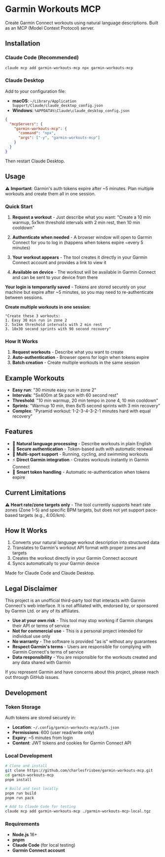 # Garmin Workouts MCP

Create Garmin Connect workouts using natural language descriptions. Built as an MCP (Model Context Protocol) server.

## Installation

### Claude Code (Recommended)

```bash
claude mcp add garmin-workouts-mcp npx garmin-workouts-mcp
```

### Claude Desktop

Add to your configuration file:

- **macOS**: `~/Library/Application Support/Claude/claude_desktop_config.json`
- **Windows**: `%APPDATA%\Claude\claude_desktop_config.json`

```json
{
  "mcpServers": {
    "garmin-workouts-mcp": {
      "command": "npx",
      "args": ["-y", "garmin-workouts-mcp"]
    }
  }
}
```

Then restart Claude Desktop.

## Usage

⚠️ **Important**: Garmin's auth tokens expire after ~5 minutes. Plan multiple workouts and create them all in one session.

### Quick Start

1. **Request a workout** - Just describe what you want: "Create a 10 min warmup, 5x1km threshold intervals with 2 min rest, then 10 min cooldown"

2. **Authenticate when needed** - A browser window will open to Garmin Connect for you to log in (happens when tokens expire ~every 5 minutes)

3. **Your workout appears** - The tool creates it directly in your Garmin Connect account and provides a link to view it

4. **Available on device** - The workout will be available in Garmin Connect and can be sent to your device from there

**Your login is temporarily saved** - Tokens are stored securely on your machine but expire after ~5 minutes, so you may need to re-authenticate between sessions.

**Create multiple workouts in one session:**

```
"Create these 3 workouts:
1. Easy 30 min run in zone 2
2. 5x1km threshold intervals with 2 min rest
3. 10x30 second sprints with 90 second recovery"
```

### How It Works

1. **Request workouts** - Describe what you want to create
2. **Auto-authentication** - Browser opens for login when tokens expire
3. **Batch creation** - Create multiple workouts in the same session

## Example Workouts

- **Easy run**: "30 minute easy run in zone 2"
- **Intervals**: "5x400m at 5k pace with 60 second rest"
- **Threshold**: "10 min warmup, 20 min tempo in zone 4, 10 min cooldown"
- **Sprints**: "Warmup 10 min, then 8x15 second sprints with 3 min recovery"
- **Complex**: "Pyramid workout: 1-2-3-4-3-2-1 minutes hard with equal recovery"

## Features

- 🧠 **Natural language processing** - Describe workouts in plain English
- 🔐 **Secure authentication** - Token-based auth with automatic renewal
- 🏃 **Multi-sport support** - Running, cycling, and swimming workouts
- ⚡ **Direct Garmin integration** - Creates workouts instantly in Garmin Connect
- 💾 **Smart token handling** - Automatic re-authentication when tokens expire

## Current Limitations

⚠️ **Heart rate/zone targets only** - The tool currently supports heart rate zones (Zone 1-5) and specific BPM targets, but does not yet support pace-based targets (e.g., 4:00/km).

## How It Works

1. Converts your natural language workout description into structured data
2. Translates to Garmin's workout API format with proper zones and targets
3. Creates the workout directly in your Garmin Connect account
4. Syncs automatically to your Garmin device

Made for Claude Code and Claude Desktop.

## Legal Disclaimer

This project is an unofficial third-party tool that interacts with Garmin Connect's web interface. It is not affiliated with, endorsed by, or sponsored by Garmin Ltd. or any of its affiliates.

- **Use at your own risk** - This tool may stop working if Garmin changes their API or terms of service
- **Not for commercial use** - This is a personal project intended for individual use only
- **No warranty** - The software is provided "as is" without any guarantees
- **Respect Garmin's terms** - Users are responsible for complying with Garmin Connect's terms of service
- **Data responsibility** - You are responsible for the workouts created and any data shared with Garmin

If you represent Garmin and have concerns about this project, please reach out through GitHub issues.

## Development

### Token Storage

Auth tokens are stored securely in:

- **Location**: `~/.config/garmin-workouts-mcp/auth.json`
- **Permissions**: 600 (user read/write only)
- **Expiry**: ~5 minutes from login
- **Content**: JWT tokens and cookies for Garmin Connect API

### Local Development

```bash
# Clone and install
git clone https://github.com/charlesfrisbee/garmin-workouts-mcp.git
cd garmin-workouts-mcp
pnpm install

# Build and test locally
pnpm run build
pnpm run pack

# Add to Claude Code for testing
claude mcp add garmin-workouts-mcp ./garmin-workouts-mcp-local.tgz
```

### Requirements

- **Node.js** 16+
- **pnpm**
- **Claude Code** (for local testing)
- **Garmin Connect account**
